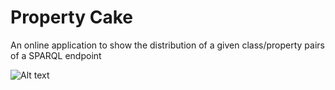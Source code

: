 # Property Cake
An online application to show the distribution of a given class/property pairs of a SPARQL endpoint

![Alt text](property_distribution.png?raw=true "Property Distribution")

